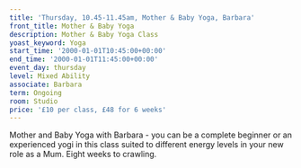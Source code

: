 ```yaml
---
title: 'Thursday, 10.45-11.45am, Mother & Baby Yoga, Barbara'
front_title: Mother & Baby Yoga
description: Mother & Baby Yoga Class
yoast_keyword: Yoga
start_time: '2000-01-01T10:45:00+00:00'
end_time: '2000-01-01T11:45:00+00:00'
event_day: thursday
level: Mixed Ability
associate: Barbara
term: Ongoing
room: Studio
price: '£10 per class, £48 for 6 weeks'
---
```

Mother and Baby Yoga with Barbara - you can be a complete beginner or an experienced yogi in this class suited to different energy levels in your new role as a Mum. Eight weeks to crawling.
